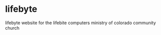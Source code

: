 lifebyte
========

lifebyte website for the lifebite computers ministry of colorado community church